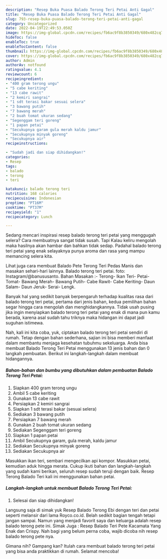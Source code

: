 ```yaml
---
description: "Resep Buka Puasa Balado Terong Teri Petai Anti Gagal"
title: "Resep Buka Puasa Balado Terong Teri Petai Anti Gagal"
slug: 793-resep-buka-puasa-balado-terong-teri-petai-anti-gagal
category: Uncategorized
date: 2022-04-19T22:49:53.050Z
image: https://img-global.cpcdn.com/recipes/fb6ac9f8b3850349/680x482cq70/balado-terong-teri-petai-foto-resep-utama.jpg
hideToc: false
enableToc: true
enableTocContent: false
thumbnail: https://img-global.cpcdn.com/recipes/fb6ac9f8b3850349/680x482cq70/balado-terong-teri-petai-foto-resep-utama.jpg
cover: https://img-global.cpcdn.com/recipes/fb6ac9f8b3850349/680x482cq70/balado-terong-teri-petai-foto-resep-utama.jpg
author: Admin
authorAv: notfound
ratingvalue: 4.1
reviewcount: 6
recipeingredient:
- "400 gram terong ungu"
- "5 cabe keriting"
- "13 cabe rawit"
- "2 kemiri sangrai"
- "1 sdt terasi bakar sesuai selera"
- "3 bawang putih"
- "7 bawang merah"
- "2 buah tomat ukuran sedang"
- "Segenggam teri goreng"
- "1 papan petai"
- "Secukupnya garam gula merah kaldu jamur"
- "Secukupnya minyak goreng"
- "Secukupnya air"
recipeinstructions:

- "Sudah jadi dan siap dihidangkan!"
categories:
- Resep
tags:
- balado
- terong
- teri

katakunci: balado terong teri 
nutrition: 168 calories
recipecuisine: Indonesian
preptime: "PT16M"
cooktime: "PT37M"
recipeyield: "1"
recipecategory: Lunch

---
```



Sedang mencari inspirasi resep balado terong teri petai yang menggugah selera? Cara membuatnya sangat tidak susah. Tapi Kalau keliru mengolah maka hasilnya akan hambar dan bahkan tidak sedap. Padahal balado terong teri petai yang enak selayaknya punya aroma dan rasa yang mampu memancing selera kita.


Lihat juga cara membuat Balado Pete Terong Teri Pedas Manis dan masakan sehari-hari lainnya. Balado terong teri petai. foto: Instagram/@banususanto. Bahan Masakan :- Terong- Ikan Teri- Petai- Tomat- Bawang Merah- Bawang Putih- Cabe Rawit- Cabe Keriting- Daun Salam- Daun Jeruk- Serai- Lengk.

Banyak hal yang sedikit banyak berpengaruh terhadap kualitas rasa dari balado terong teri petai, pertama dari jenis bahan, kedua pemilihan bahan segar hingga cara mengolah dan menghidangkannya. Tidak usah pusing jika ingin menyiapkan balado terong teri petai yang enak di mana pun kamu berada, karena asal sudah tahu triknya maka hidangan ini dapat jadi suguhan istimewa.


Nah, kali ini kita coba, yuk, ciptakan balado terong teri petai sendiri di rumah. Tetap dengan bahan sederhana, sajian ini bisa memberi manfaat dalam membantu menjaga kesehatan tubuhmu sekeluarga. Anda bisa membuat Balado Terong Teri Petai menggunakan 13 jenis bahan dan 0 langkah pembuatan. Berikut ini langkah-langkah dalam membuat hidangannya.

<!--inarticleads1-->

##### Bahan-bahan dan bumbu yang dibutuhkan dalam pembuatan Balado Terong Teri Petai:

1. Siapkan 400 gram terong ungu
1. Ambil 5 cabe keriting
1. Gunakan 13 cabe rawit
1. Persiapkan 2 kemiri sangrai
1. Siapkan 1 sdt terasi bakar (sesuai selera)
1. Sediakan 3 bawang putih
1. Persiapkan 7 bawang merah
1. Gunakan 2 buah tomat ukuran sedang
1. Sediakan Segenggam teri goreng
1. Siapkan 1 papan petai
1. Ambil Secukupnya garam, gula merah, kaldu jamur
1. Sediakan Secukupnya minyak goreng
1. Sediakan Secukupnya air


Masukkan ikan teri, sembari mengecilkan api kompor. Masukkan petai, kemudian aduk hingga merata. Cukup ikuti bahan dan langkah-langkah yang sudah kami berikan, seluruh resep sudah teruji dengan baik. Resep Terong Balado Teri kali ini menggunakan bahan petai. 

<!--inarticleads2-->

##### Langkah-langkah untuk membuat Balado Terong Teri Petai:


1. Selesai dan siap dihidangkan!

Langsung saja di simak yuk Resep Balado Terong Ebi dengan teri dan petai seperti melansir dari lama Royco.co.id. Belah sedikit bagian tengah tetapi jangan sampai. Namun yang menjadi favorit saya dan keluarga adalah resep balado terong pete ini. Simak Juga : Resep Balado Teri Pete Kacamata Yang Enak dan Crispy. Nah bagi yang belum perna coba, wajib dicoba nih resep balado terong pete nya. 

Gimana nih? Gampang kan? Itulah cara membuat balado terong teri petai yang bisa anda praktikkan di rumah. Selamat mencoba!
